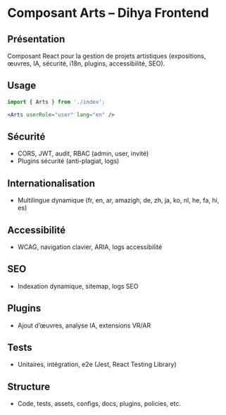 # Composant Arts – Dihya Frontend

## Présentation
Composant React pour la gestion de projets artistiques (expositions, œuvres, IA, sécurité, i18n, plugins, accessibilité, SEO).

## Usage
```jsx
import { Arts } from './index';

<Arts userRole="user" lang="en" />
```

## Sécurité
- CORS, JWT, audit, RBAC (admin, user, invité)
- Plugins sécurité (anti-plagiat, logs)

## Internationalisation
- Multilingue dynamique (fr, en, ar, amazigh, de, zh, ja, ko, nl, he, fa, hi, es)

## Accessibilité
- WCAG, navigation clavier, ARIA, logs accessibilité

## SEO
- Indexation dynamique, sitemap, logs SEO

## Plugins
- Ajout d’œuvres, analyse IA, extensions VR/AR

## Tests
- Unitaires, intégration, e2e (Jest, React Testing Library)

## Structure
- Code, tests, assets, configs, docs, plugins, policies, etc.
